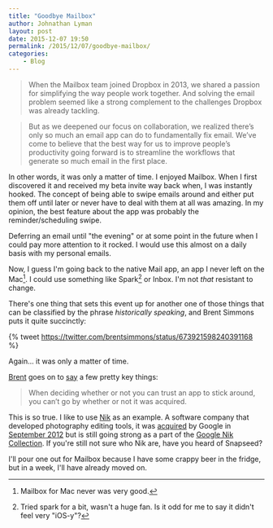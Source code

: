 ```yaml
---
title: "Goodbye Mailbox"
author: Johnathan Lyman
layout: post
date: 2015-12-07 19:50
permalink: /2015/12/07/goodbye-mailbox/
categories:
    - Blog
---
```


> When the Mailbox team joined Dropbox in 2013, we shared a passion for simplifying the way people work together. And solving the email problem seemed like a strong complement to the challenges Dropbox was already tackling.

> But as we deepened our focus on collaboration, we realized there’s only so much an email app can do to fundamentally fix email. We’ve come to believe that the best way for us to improve people’s productivity going forward is to streamline the workflows that generate so much email in the first place.

In other words, it was only a matter of time. I enjoyed Mailbox. When I first discovered it and received my beta invite way back when, I was instantly hooked. The concept of being able to swipe emails around and either put them off until later or never have to deal with them at all was amazing. In my opinion, the best feature about the app was probably the reminder/scheduling swipe.

Deferring an email until "the evening" or at some point in the future when I could pay more attention to it rocked. I would use this almost on a daily basis with my personal emails.

Now, I guess I'm going back to the native Mail app, an app I never left on the Mac[^1]. I could use something like Spark[^2] or Inbox. I'm not *that* resistant to change.

There's one thing that sets this event up for another one of those things that can be classified by the phrase *historically speaking*, and Brent Simmons puts it quite succinctly:

{% tweet https://twitter.com/brentsimmons/status/673921598240391168 %}

Again... it was only a matter of time.

[Brent](http://inessential.com/2015/12/07/on_apps_that_get_acquired) goes on to [say](http://inessential.com/2015/12/07/on_apps_that_get_acquired) a few pretty key things:

> When deciding whether or not you can trust an app to stick around, you can’t go by whether or not it was acquired.

This is so true. I like to use [Nik](http://niksoftware.com) as an example. A software company that developed photography editing tools, it was [acquired](http://techcrunch.com/2012/09/17/google-acquires-nik-software-the-company-behind-the-popular-snapseed-photo-editing-app-for-ios/) by Google in [September 2012](http://techcrunch.com/2012/09/17/google-acquires-nik-software-the-company-behind-the-popular-snapseed-photo-editing-app-for-ios/) but is still going strong as a part of the [Google Nik Collection](https://www.google.com/nikcollection/). If you're still not sure who Nik are, have you heard of Snapseed?

I'll pour one out for Mailbox because I have some crappy beer in the fridge, but in a week, I'll have already moved on.

[^1]: Mailbox for Mac never was very good.
[^2]: Tried spark for a bit, wasn't a huge fan. Is it odd for me to say it didn't feel very "iOS-y"?
